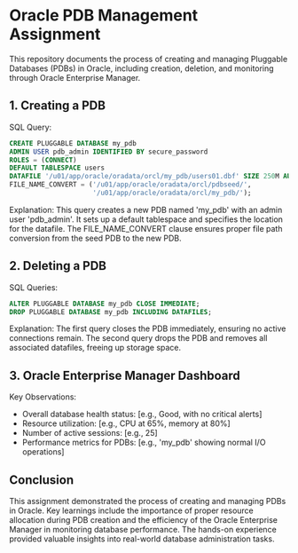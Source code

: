 # Oracle PDB Management Assignment

This repository documents the process of creating and managing Pluggable Databases (PDBs) in Oracle, including creation, deletion, and monitoring through Oracle Enterprise Manager.

## 1. Creating a PDB

SQL Query:
```sql
CREATE PLUGGABLE DATABASE my_pdb
ADMIN USER pdb_admin IDENTIFIED BY secure_password
ROLES = (CONNECT)
DEFAULT TABLESPACE users
DATAFILE '/u01/app/oracle/oradata/orcl/my_pdb/users01.dbf' SIZE 250M AUTOEXTEND ON
FILE_NAME_CONVERT = ('/u01/app/oracle/oradata/orcl/pdbseed/',
                     '/u01/app/oracle/oradata/orcl/my_pdb/');
```

Explanation:
This query creates a new PDB named 'my_pdb' with an admin user 'pdb_admin'. It sets up a default tablespace and specifies the location for the datafile. The FILE_NAME_CONVERT clause ensures proper file path conversion from the seed PDB to the new PDB.


## 2. Deleting a PDB

SQL Queries:
```sql
ALTER PLUGGABLE DATABASE my_pdb CLOSE IMMEDIATE;
DROP PLUGGABLE DATABASE my_pdb INCLUDING DATAFILES;
```

Explanation:
The first query closes the PDB immediately, ensuring no active connections remain. The second query drops the PDB and removes all associated datafiles, freeing up storage space.



## 3. Oracle Enterprise Manager Dashboard



Key Observations:
- Overall database health status: [e.g., Good, with no critical alerts]
- Resource utilization: [e.g., CPU at 65%, memory at 80%]
- Number of active sessions: [e.g., 25]
- Performance metrics for PDBs: [e.g., 'my_pdb' showing normal I/O operations]

## Conclusion

This assignment demonstrated the process of creating and managing PDBs in Oracle. Key learnings include the importance of proper resource allocation during PDB creation and the efficiency of the Oracle Enterprise Manager in monitoring database performance. The hands-on experience provided valuable insights into real-world database administration tasks.

